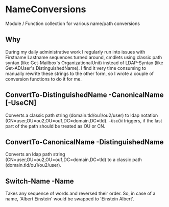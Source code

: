 # NameConversions
Module / Function collection for various name/path conversions

## Why

During my daily administrative work I regularly run into issues with Firstname Lastname sequences turned around, cmdlets using classic path syntax (like Get-Mailbox's OrganizationalUnit) instead of LDAP-Syntax (like Get-ADUser's DistinguishedName). I find it very time consuming to manually rewrite these strings to the other form, so I wrote a couple of conversion functions to do it for me.


## ConvertTo-DistinguishedName -CanonicalName [-UseCN]

Converts a classic path string (domain.tld/ou1/ou2/user) to ldap notation (CN=user,OU=ou2,OU=ou1,DC=domain,DC=tld). `-UseCN` triggers, if the last part of the path should be treated as OU or CN.


## ConvertTo-CanonicalName -DistinguishedName

Converts an ldap path string (CN=user,OU=ou2,OU=ou1,DC=domain,DC=tld) to a classic path (domain.tld/ou1/ou2/user).


## Switch-Name -Name

Takes any sequence of words and reversed their order. So, in case of a name, 'Albert Einstein' would be swapped to 'Einstein Albert'.
